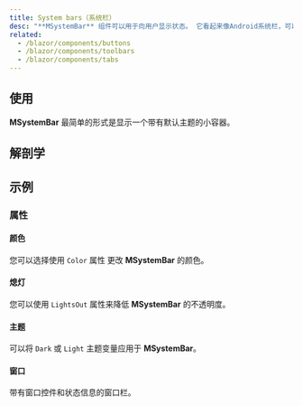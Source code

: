 ```yaml
---
title: System bars（系统栏）
desc: "**MSystemBar** 组件可以用于向用户显示状态。 它看起来像Android系统栏，可以包含图标、空格和一些文本。"
related:
  - /blazor/components/buttons
  - /blazor/components/toolbars
  - /blazor/components/tabs
---
```


## 使用

**MSystemBar** 最简单的形式是显示一个带有默认主题的小容器。

<system-bars-usage></system-bars-usage>

## 解剖学

## 示例

### 属性

#### 颜色

您可以选择使用 `Color` 属性 更改 **MSystemBar** 的颜色。

<masa-example file="Examples.components.system_bars.Color"></masa-example>

#### 熄灯

您可以使用 `LightsOut` 属性来降低 **MSystemBar** 的不透明度。

<masa-example file="Examples.components.system_bars.LightOut"></masa-example>

#### 主题

可以将 `Dark` 或 `Light` 主题变量应用于 **MSystemBar**。

<masa-example file="Examples.components.system_bars.Theme"></masa-example>

#### 窗口

带有窗口控件和状态信息的窗口栏。

<masa-example file="Examples.components.system_bars.Window"></masa-example>
